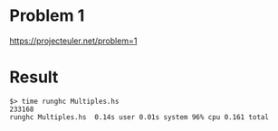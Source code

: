 # Problem 1
https://projecteuler.net/problem=1

# Result
```
$> time runghc Multiples.hs
233168
runghc Multiples.hs  0.14s user 0.01s system 96% cpu 0.161 total
```